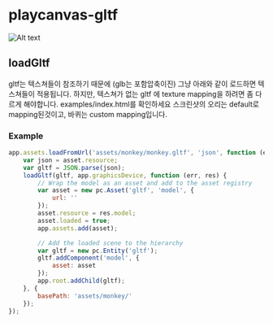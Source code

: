 # playcanvas-gltf
![Alt text](/images/duck.jpg?raw=true "Title")

## loadGltf
gltf는 텍스쳐들이 참조하기 때문에 (glb는 포함압축이진) 그냥 아래와 같이 로드하면 텍스쳐들이 적용됩니다.
하지만, 텍스쳐가 없는 gltf 에 texture mapping을 하려면 좀 다르게 해야합니다.
examples/index.html를 확인하세요
스크린샷의 오리는 default로 mapping된것이고, 바퀴는 custom mapping입니다.
### Example
```javascript
app.assets.loadFromUrl('assets/monkey/monkey.gltf', 'json', function (err, asset) {
    var json = asset.resource;
    var gltf = JSON.parse(json);
    loadGltf(gltf, app.graphicsDevice, function (err, res) {
        // Wrap the model as an asset and add to the asset registry
        var asset = new pc.Asset('gltf', 'model', {
            url: ''
        });
        asset.resource = res.model;
        asset.loaded = true;
        app.assets.add(asset);

        // Add the loaded scene to the hierarchy
        var gltf = new pc.Entity('gltf');
        gltf.addComponent('model', {
            asset: asset
        });
        app.root.addChild(gltf);
    }, {
        basePath: 'assets/monkey/'
    });
});
```
